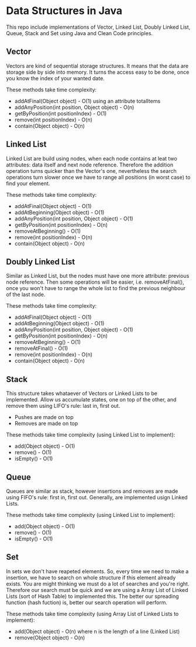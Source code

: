 # Data Structures in Java
This repo include implementations of Vector, Linked List, Doubly Linked List, Queue, Stack and Set using Java and Clean Code principles.


## Vector
Vectors are kind of sequential storage structures. It means that the data are storage side by side into memory. It turns the access easy to be done, once you know the index of your wanted date.

These methods take time complexity:

* addAtFinal(Object object) - O(1) using an attribute totalItems
* addAnyPosition(int position, Object object) - O(n)
* getByPosition(int positionIndex) - O(1)
* remove(int positionIndex) - O(n)
* contain(Object object) - O(n)


## Linked List

Linked List are build using nodes, when each node contains at leat two attributes: data itself and next node reference. Therefore the addition operation turns quicker than the Vector's one, nevertheless the search operations turn slower once we have to range all positions (in worst case) to find your element.

These methods take time complexity:

* addAtFinal(Object object) - O(1)
* addAtBeginning(Object object) - O(1) 
* addAnyPosition(int position, Object object) - O(1)
* getByPosition(int positionIndex) - O(n)
* removeAtBeginning() - O(1)
* remove(int positionIndex) - O(n)
* contain(Object object) - O(n)

## Doubly Linked List

Similar as Linked List, but the nodes must have one more attribute: previous node reference. Then some operations will be easier, i.e. removeAtFinal(), once you won't have to range the whole list to find the previous neighbour of the last node.

These methods take time complexity:

* addAtFinal(Object object) - O(1)
* addAtBeginning(Object object) - O(1) 
* addAnyPosition(int position, Object object) - O(1)
* getByPosition(int positionIndex) - O(n)
* removeAtBeginning() - O(1)
* removeAtFinal() - O(1)
* remove(int positionIndex) - O(n)
* contain(Object object) - O(n)

## Stack

This structure takes whataever of Vectors or Linked Lists to be implemented. Allow us accumulate states, one on top of the other, and remove them using LIFO's rule: last in, first out.

- Pushes are made on top
- Removes are made on top

These methods take time complexity (using Linked List to implement):

* add(Object object) - O(1)
* remove() - O(1)
* isEmpty() - O(1)

## Queue

Queues are similar as stack, however insertions and removes are made using FIFO's rule: first in, first out. Generally, are implemented usign Linked Lists.

These methods take time complexity (using Linked List to implement):

* add(Object object) - O(1)
* remove() - O(1)
* isEmpty() - O(1)

## Set

In sets we don't have reapeted elements. So, every time we need to make a insertion, we have to search on whole structure if this element already exists. You are might thinking we must do a lot of searches and you're right. Therefore our search must be quick and we are using a Array List of Linked Lists (sort of Hash Table) to implemented this. The better our spreading function (hash fuction) is, better our search operation will perform.

These methods take time complexity (using Array List of Linked Lists to implement):

* add(Object object) - O(n) where n is the length of a line (Linked List)
* remove(Object object) - O(n)

